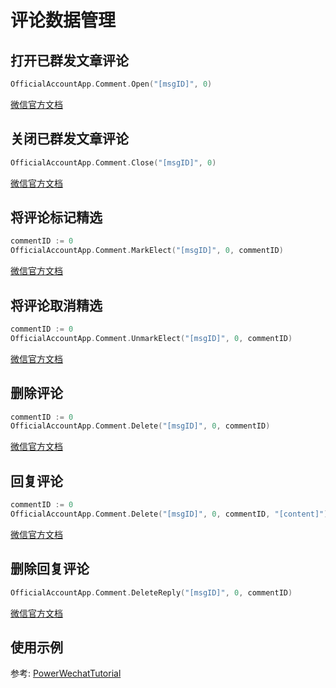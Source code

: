 # 评论数据管理

## 打开已群发文章评论
``` go
OfficialAccountApp.Comment.Open("[msgID]", 0)
```
[微信官方文档](https://developers.weixin.qq.com/doc/offiaccount/Comments_management/Image_Comments_Management_Interface.html)

## 关闭已群发文章评论
``` go
OfficialAccountApp.Comment.Close("[msgID]", 0)
```
[微信官方文档](https://developers.weixin.qq.com/doc/offiaccount/Comments_management/Image_Comments_Management_Interface.html)

## 将评论标记精选
``` go
commentID := 0
OfficialAccountApp.Comment.MarkElect("[msgID]", 0, commentID)
```
[微信官方文档](https://developers.weixin.qq.com/doc/offiaccount/Comments_management/Image_Comments_Management_Interface.html)

## 将评论取消精选
``` go
commentID := 0
OfficialAccountApp.Comment.UnmarkElect("[msgID]", 0, commentID)
```
[微信官方文档](https://developers.weixin.qq.com/doc/offiaccount/Comments_management/Image_Comments_Management_Interface.html)

## 删除评论
``` go
commentID := 0
OfficialAccountApp.Comment.Delete("[msgID]", 0, commentID)
```
[微信官方文档](https://developers.weixin.qq.com/doc/offiaccount/Comments_management/Image_Comments_Management_Interface.html)

## 回复评论
``` go
commentID := 0
OfficialAccountApp.Comment.Delete("[msgID]", 0, commentID, "[content]")
```
[微信官方文档](https://developers.weixin.qq.com/doc/offiaccount/Comments_management/Image_Comments_Management_Interface.html)

## 删除回复评论
``` go
OfficialAccountApp.Comment.DeleteReply("[msgID]", 0, commentID)
```
[微信官方文档](https://developers.weixin.qq.com/doc/offiaccount/Comments_management/Image_Comments_Management_Interface.html)


## 使用示例

参考: [PowerWechatTutorial](https://github.com/ArtisanCloud/PowerWechatTutorial/blob/master/controllers/official-account/comment.go)
